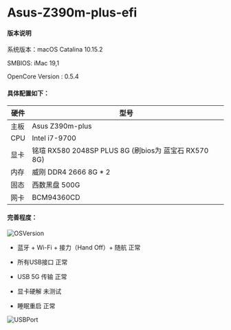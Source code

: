 # Asus-Z390m-plus-efi


#### 版本说明

系统版本：macOS Catalina 10.15.2

SMBIOS: iMac 19,1

OpenCore Version : 0.5.4

#### 具体配置如下：



| 硬件| 型号    |
|----|----------|
| 主板  | Asus Z390m-plus |
| CPU  | Intel i7-9700   |
| 显卡  | 铭瑄 RX580 2048SP PLUS 8G (刷bios为 蓝宝石 RX570 8G)  |
| 内存  | 威刚 DDR4 2666 8G * 2   |
| 固态  | 西数黑盘 500G   |
| 网卡  | BCM94360CD   |

#### 完善程度：

![OSVersion](../pic/Xnip2019-12-28_02-10-11.jpg)

* 蓝牙 + Wi-Fi + 接力（Hand Off）+ 随航 正常

* 所有USB接口 正常

* USB 5G 传输 正常 

* 显卡硬解  未测试

* 睡眠重启 正常

![USBPort](../pic/Xnip2019-12-28_02-18-23.jpg)